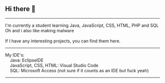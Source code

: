 ## Hi there 👋
<hr>
I'm currently a student learning Java, JavaScript, CSS, HTML, PHP and SQL<br>
Oh and i also like making malware
<br><br>
If I have any interesting projects, you can find them here.
<hr>
My IDE's:<br>
&nbsp;&nbsp;&nbsp;&nbsp;Java: EclipseIDE<br>
&nbsp;&nbsp;&nbsp;&nbsp;JavaScript, CSS, HTML: Visual Studio Code<br>
&nbsp;&nbsp;&nbsp;&nbsp;SQL: Microsoft Access (not sure if it counts as an IDE but fuck yeah)<br>

<hr>

<!--
**h921-corp/h921-corp** is a ✨ _special_ ✨ repository because its `README.md` (this file) appears on your GitHub profile.

Here are some ideas to get you started:

- 🔭 I’m currently working on ...
- 🌱 I’m currently learning ...
- 👯 I’m looking to collaborate on ...
- 🤔 I’m looking for help with ...
- 💬 Ask me about ...
- 📫 How to reach me: ...
- 😄 Pronouns: ...
- ⚡ Fun fact: ...
-->
